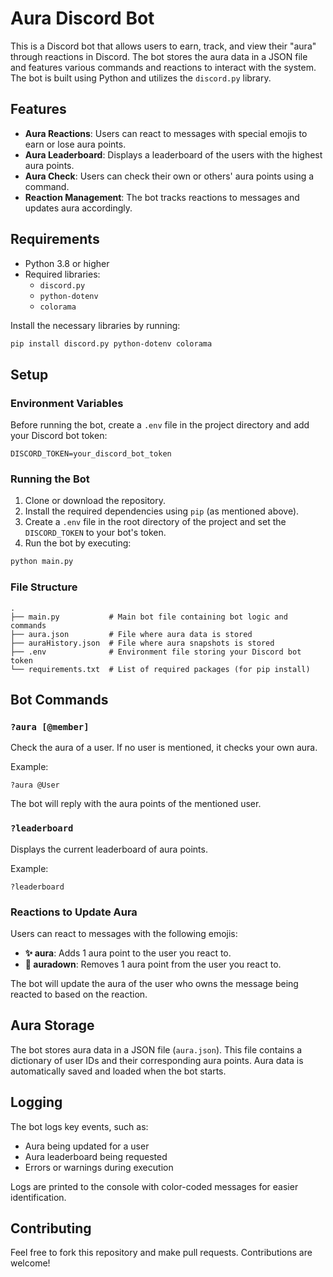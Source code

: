 # Aura Discord Bot

This is a Discord bot that allows users to earn, track, and view their "aura" through reactions in Discord. The bot stores the aura data in a JSON file and features various commands and reactions to interact with the system. The bot is built using Python and utilizes the `discord.py` library.

## Features

- **Aura Reactions**: Users can react to messages with special emojis to earn or lose aura points.
- **Aura Leaderboard**: Displays a leaderboard of the users with the highest aura points.
- **Aura Check**: Users can check their own or others' aura points using a command.
- **Reaction Management**: The bot tracks reactions to messages and updates aura accordingly.

## Requirements

- Python 3.8 or higher
- Required libraries:
  - `discord.py`
  - `python-dotenv`
  - `colorama`

Install the necessary libraries by running:

```bash
pip install discord.py python-dotenv colorama
```

## Setup

### Environment Variables

Before running the bot, create a `.env` file in the project directory and add your Discord bot token:

```env
DISCORD_TOKEN=your_discord_bot_token
```

### Running the Bot

1. Clone or download the repository.
2. Install the required dependencies using `pip` (as mentioned above).
3. Create a `.env` file in the root directory of the project and set the `DISCORD_TOKEN` to your bot's token.
4. Run the bot by executing:

```bash
python main.py
```

### File Structure

```
.
├── main.py           # Main bot file containing bot logic and commands
├── aura.json         # File where aura data is stored
├── auraHistory.json  # File where aura snapshots is stored
├── .env              # Environment file storing your Discord bot token
└── requirements.txt  # List of required packages (for pip install)
```

## Bot Commands

### `?aura [@member]`
Check the aura of a user. If no user is mentioned, it checks your own aura.

Example:

```
?aura @User
```

The bot will reply with the aura points of the mentioned user.

### `?leaderboard`
Displays the current leaderboard of aura points.

Example:

```
?leaderboard
```




### Reactions to Update Aura

Users can react to messages with the following emojis:

- **✨ aura**: Adds 1 aura point to the user you react to.
- **💢 auradown**: Removes 1 aura point from the user you react to.

The bot will update the aura of the user who owns the message being reacted to based on the reaction.

## Aura Storage

The bot stores aura data in a JSON file (`aura.json`). This file contains a dictionary of user IDs and their corresponding aura points. Aura data is automatically saved and loaded when the bot starts.

## Logging

The bot logs key events, such as:
- Aura being updated for a user
- Aura leaderboard being requested
- Errors or warnings during execution

Logs are printed to the console with color-coded messages for easier identification.

## Contributing

Feel free to fork this repository and make pull requests. Contributions are welcome!

